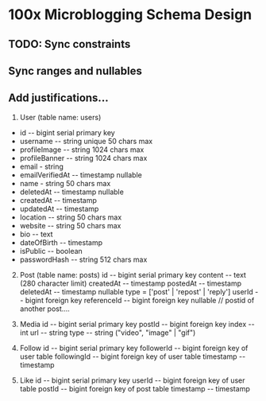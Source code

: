 # 100x Microblogging Schema Design

## TODO: Sync constraints

## Sync ranges and nullables

## Add justifications...

1. User (table name: users)

- id -- bigint serial primary key
- username -- string unique 50 chars max
- profileImage -- string 1024 chars max
- profileBanner -- string 1024 chars max
- email - string
- emailVerifiedAt -- timestamp nullable
- name - string 50 chars max
- deletedAt -- timestamp nullable
- createdAt -- timestamp
- updatedAt -- timestamp
- location -- string 50 chars max
- website -- string 50 chars max
- bio -- text
- dateOfBirth -- timestamp
- isPublic -- boolean
- passwordHash -- string 512 chars max

2. Post (table name: posts)
   id -- bigint serial primary key
   content -- text (280 character limit)
   createdAt -- timestamp
   postedAt -- timestamp
   deletedAt -- timestamp nullable
   type = ['post' | 'repost' | 'reply']
   userId -- bigint foreign key
   referenceId -- bigint foreign key nullable // postid of another post....

3. Media
   id -- bigint serial primary key
   postId -- bigint foreign key
   index -- int
   url -- string
   type -- string ("video", "image" | "gif")

4. Follow
   id -- bigint serial primary key
   followerId -- bigint foreign key of user table
   followingId -- bigint foreign key of user table
   timestamp -- timestamp

5. Like
   id -- bigint serial primary key
   userId -- bigint foreign key of user table
   postId -- bigint foreign key of post table
   timestamp -- timestamp
